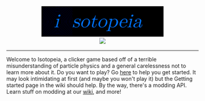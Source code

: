 <div align="center"><img src="logolong.png" style="height: 5rem;" /><br />
<img src="https://github.com/Isotopeia/Isotopeia/actions/workflows/main.yml/badge.svg" /></div>
<hr />

Welcome to Isotopeia, a clicker game based off of a terrible misunderstanding of particle physics and a general carelessness not to learn more about it.
Do you want to play? Go  <a href="https://github.com/matthyno/Isotopeia/wiki/Getting-Started">here</a> to help you get started. It may look intimidating at first (and maybe you won't play it) but the Getting started page in the wiki should help.
By the way, there's a modding API. Learn stuff on modding at our <a href="https://github.com/matthyno/Isotopeia/wiki/Modding">wiki</a>, and more!
